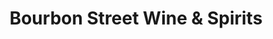 ---
title: "Bourbon Street Wine & Spirits"
url: /phillipsburg/bourbon-street-wine-und-spirits/
shop: Spirituosen
---